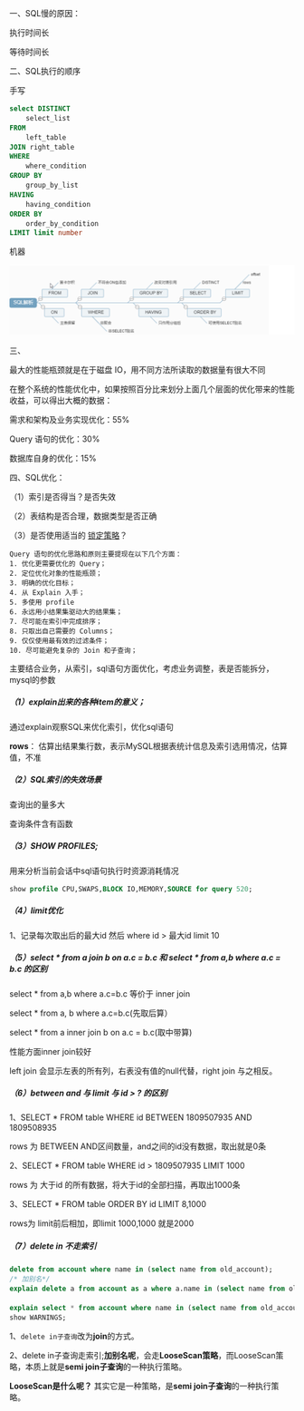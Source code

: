 一、SQL慢的原因：

执行时间长

等待时间长



二、SQL执行的顺序

手写

```sql
select DISTINCT
	select_list
FROM
	left_table
JOIN right_table
WHERE
	where_condition
GROUP BY
	group_by_list
HAVING
	having_condition
ORDER BY
	order_by_condition
LIMIT limit number
```

机器

![](../resource/SQL执行顺序.png)



三、

最大的性能瓶颈就是在于磁盘 IO，用不同方法所读取的数据量有很大不同



在整个系统的性能优化中，如果按照百分比来划分上面几个层面的优化带来的性能收益，可以得出大概的数据：

需求和架构及业务实现优化：55%

Query 语句的优化：30%

数据库自身的优化：15%



四、SQL优化：

（1）索引是否得当？是否失效

（2）表结构是否合理，数据类型是否正确

（3）是否使用适当的 [锁定策略](https://dev.mysql.com/doc/refman/8.0/en/locking-issues.html)？



```
Query 语句的优化思路和原则主要提现在以下几个方面：
1. 优化更需要优化的 Query；
2. 定位优化对象的性能瓶颈；
3. 明确的优化目标；
4. 从 Explain 入手；
5. 多使用 profile
6. 永远用小结果集驱动大的结果集；
7. 尽可能在索引中完成排序；
8. 只取出自己需要的 Columns；
9. 仅仅使用最有效的过滤条件；
10. 尽可能避免复杂的 Join 和子查询；
```



主要结合业务，从索引，sql语句方面优化，考虑业务调整，表是否能拆分，mysql的参数



##### （1）explain出来的各种item的意义；

通过explain观察SQL来优化索引，优化sql语句

**rows**： 估算出结果集行数，表示MySQL根据表统计信息及索引选用情况，估算值，不准



##### （2）SQL索引的失效场景

查询出的量多大

查询条件含有函数



##### （3）SHOW PROFILES;

用来分析当前会话中sql语句执行时资源消耗情况

```sql
show profile CPU,SWAPS,BLOCK IO,MEMORY,SOURCE for query 520;
```



##### （4）limit优化

1、记录每次取出后的最大id 然后 where id > 最大id limit 10





##### （5）select * from a join b on a.c = b.c 和 select * from a,b where a.c = b.c 的区别

select * from a,b where a.c=b.c 等价于 inner join

select * from a, b where a.c=b.c(先取后算）

select * from a inner join b on a.c = b.c(取中带算) 

性能方面inner join较好

left join 会显示左表的所有列，右表没有值的null代替，right join 与之相反。



##### （6）between and 与 limit 与  id > ? 的区别

1、SELECT * FROM table WHERE id BETWEEN 1809507935 AND 1809508935

rows 为 BETWEEN AND区间数量，and之间的id没有数据，取出就是0条

2、SELECT * FROM table WHERE id > 1809507935 LIMIT 1000

rows 为 大于id 的所有数据，将大于id的全部扫描，再取出1000条

3、SELECT * FROM table ORDER BY id LIMIT 8,1000 

rows为 limit前后相加，即limit 1000,1000 就是2000 





##### （7）delete in 不走索引

```sql
delete from account where name in (select name from old_account);
/* 加别名*/
explain delete a from account as a where a.name in (select name from old_account)

explain select * from account where name in (select name from old_account);
show WARNINGS;

```

1、`delete in子查询`改为**join**的方式。



2、delete in子查询走索引;**加别名呢**，会走**LooseScan策略**，而LooseScan策略，本质上就是**semi join子查询**的一种执行策略。

**LooseScan是什么呢？** 其实它是一种策略，是**semi join子查询**的一种执行策略。
